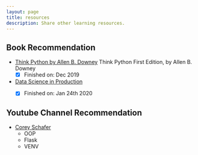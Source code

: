 ```yaml
---
layout: page
title: resources
description: Share other learning resources.
---
```



## Book Recommendation
* [Think Python by Allen B. Downey](https://greenteapress.com/wp/think-python/)
    Think Python First Edition, by Allen B. Downey
    * [x] Finished on: Dec 2019

* [Data Science in Production](https://www.amazon.com/dp/165206463X)
    * [x] Finished on: Jan 24th 2020


## Youtube Channel Recommendation
* [Corey Schafer](https://www.youtube.com/channel/UCCezIgC97PvUuR4_gbFUs5g)
    * OOP
    * Flask
    * VENV